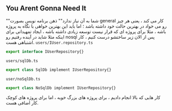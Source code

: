## You Arent Gonna Need It
""شما به آن نیاز ندارد""
ذهن برنامه نویس بصورت general کار می کند ، یعنی هر چیز رو می خواد در بهترین حالت خود داشته باشد ؛
اما باید این بهترین خواهی با نگاه به پروژه باشه ، مثلا برای پروژه ای که قرار نیست توسعه زیادی داشته باشه ، ایجاد تمهیداتی برای اینکه مثلا شاید در آینده رفتیم رو nosql پس از الان زیر ساختشو درست کنیم ، کار اشتباهی هست.
`users/IUser.repository.ts`
```ts
export interface IUserRepository{}
```

`users/sqlDb.ts`
```ts
export class SqlDb implement IUserRepository{}
```

`user/noSqlDb.ts`
```ts
export class NoSqlDb implement IUserRepository{}
```
کار هایی که بالا انجام دادیم ، برای پروژه های بزرگ خوبه ، اما برای پروژه های کوچک کار اضافی هست.
